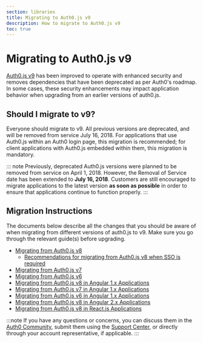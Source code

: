 ```yaml
---
section: libraries
title: Migrating to Auth0.js v9
description: How to migrate to Auth0.js v9
toc: true
---
```

# Migrating to Auth0.js v9

[Auth0.js v9](/libraries/auth0js) has been improved to operate with enhanced security and removes dependencies that have been deprecated as per Auth0's roadmap. In some cases, these security enhancements may impact application behavior when upgrading from an earlier versions of auth0.js. 

## Should I migrate to v9?

Everyone should migrate to v9. All previous versions are deprecated, and will be removed from service July 16, 2018. For applications that use Auth0.js within an Auth0 login page, this migration is recommended; for client applications with Auth0.js embedded within them, this migration is mandatory.

::: note
Previously, deprecated Auth0.js versions were planned to be removed from service on April 1, 2018. However, the Removal of Service date has been extended to **July 16, 2018**. Customers are still encouraged to migrate applications to the latest version **as soon as possible** in order to ensure that applications continue to function properly. 
:::
## Migration Instructions

The documents below describe all the changes that you should be aware of when migrating from different versions of auth0.js to v9. Make sure you go through the relevant guide(s) before upgrading.

* [Migrating from Auth0.js v8](/libraries/auth0js/v9/migration-v8-v9)
    * [Recommendations for migrating from Auth0.js v8 when SSO is required](/guides/login/migration-sso)
* [Migrating from Auth0.js v7](/libraries/auth0js/v9/migration-v7-v9)
* [Migrating from Auth0.js v6](/libraries/auth0js/v9/migration-v6-v9)
* [Migrating from Auth0.js v8 in Angular 1.x Applications](/libraries/auth0js/v9/migration-angularjs-v8)
* [Migrating from Auth0.js v7 in Angular 1.x Applications](/libraries/auth0js/v9/migration-angularjs-v7)
* [Migrating from Auth0.js v6 in Angular 1.x Applications](/libraries/auth0js/v9/migration-angularjs-v6)
* [Migrating from Auth0.js v8 in Angular 2.x Applications](/libraries/auth0js/v9/migration-angular)
* [Migrating from Auth0.js v8 in React.js Applications](/libraries/auth0js/v9/migration-react)

:::note
If you have any questions or concerns, you can discuss them in the [Auth0 Community](https://community.auth0.com/), submit them using the [Support Center](${env.DOMAIN_URL_SUPPORT}), or directly through your account representative, if applicable. 
:::

